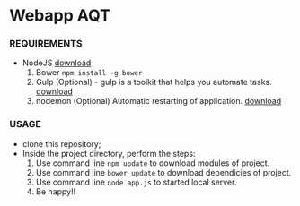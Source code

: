 # Webapp AQT

### REQUIREMENTS
* NodeJS [download](https://nodejs.org/en/)
    1. Bower `npm install -g bower`
    2. Gulp (Optional) - gulp is a toolkit that helps you automate tasks. [download](http://gulpjs.com/)
    3. nodemon (Optional) Automatic restarting of application. [download](https://nodemon.io/)


### USAGE
 * clone this repository;
 * Inside the project directory, perform the steps:
    1. Use command line `npm update` to download modules of project.
    2. Use command line `bower update` to download dependicies of project.
    3. Use command line `node app.js` to started local server.
    4. Be happy!!
